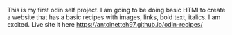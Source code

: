 This is my first odin self project. I am going to be doing basic HTMl to 
create a website that has a basic recipes with images, links, bold text, italics. 
I am excited. 
Live site it here https://antoinetteh97.github.io/odin-recipes/
